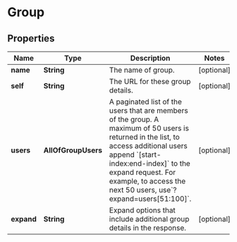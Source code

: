 # Group

## Properties
Name | Type | Description | Notes
------------ | ------------- | ------------- | -------------
**name** | **String** | The name of group. |  [optional]
**self** | **String** | The URL for these group details. |  [optional]
**users** | **AllOfGroupUsers** | A paginated list of the users that are members of the group. A maximum of 50 users is returned in the list, to access additional users append &#x60;[start-index:end-index]&#x60; to the expand request. For example, to access the next 50 users, use&#x60;?expand&#x3D;users[51:100]&#x60;. |  [optional]
**expand** | **String** | Expand options that include additional group details in the response. |  [optional]
